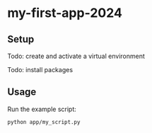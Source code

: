 # my-first-app-2024

## Setup

Todo: create and activate a virtual environment

Todo: install packages


## Usage

Run the example script:

```sh
python app/my_script.py
```